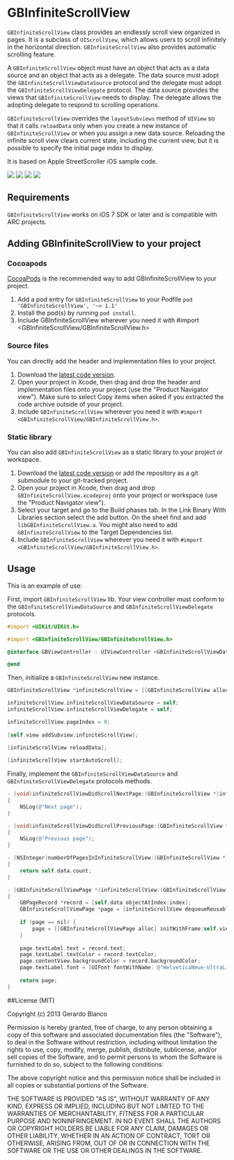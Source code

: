 GBInfiniteScrollView
========================

`GBInfiniteScrollView` class provides an endlessly scroll view organized in pages. It is a subclass of `UIScrollView`, which allows users to scroll infinitely in the horizontal direction. `GBInfiniteScrollView` also provides automatic scrolling feature.

A `GBInfiniteScrollView` object must have an object that acts as a data source and an object that acts as a delegate. The data source must adopt the `GBInfiniteScrollViewDataSource` protocol and the delegate must adopt the `GBInfiniteScrollViewDelegate` protocol. The data source provides the views that `GBInfiniteScrollView` needs to display. The delegate allows the adopting delegate to respond to scrolling operations.

`GBInfiniteScrollView` overrides the `layoutSubviews` method of `UIView` so that it calls `reloadData` only when you create a new instance of `GBInfiniteScrollView` or when you assign a new data source. Reloading the infinite scroll view clears current state, including the current view, but it is possible to specify the initial page index to display.

It is based on Apple StreetScroller iOS sample code.

[![](https://dl.dropboxusercontent.com/u/5359105/GBInfiniteScrollView/0.png)](https://dl.dropboxusercontent.com/u/5359105/GBInfiniteScrollView/0@2x.png)
[![](https://dl.dropboxusercontent.com/u/5359105/GBInfiniteScrollView/1.png)](https://dl.dropboxusercontent.com/u/5359105/GBInfiniteScrollView/1@2x.png)
[![](https://dl.dropboxusercontent.com/u/5359105/GBInfiniteScrollView/2.png)](https://dl.dropboxusercontent.com/u/5359105/GBInfiniteScrollView/2@2x.png)
[![](https://dl.dropboxusercontent.com/u/5359105/GBInfiniteScrollView/3.png)](https://dl.dropboxusercontent.com/u/5359105/GBInfiniteScrollView/3@2x.png)

## Requirements

`GBInfiniteScrollView` works on iOS 7 SDK or later and is compatible with ARC projects.

## Adding GBInfiniteScrollView to your project

### Cocoapods

[CocoaPods](http://cocoapods.org) is the recommended way to add GBInfiniteScrollView to your project.

1. Add a pod entry for `GBInfiniteScrollView` to your Podfile `pod 'GBInfiniteScrollView', '~> 1.1'`
2. Install the pod(s) by running `pod install`.
3. Include GBInfiniteScrollView wherever you need it with #import <GBInfiniteScrollView/GBInfiniteScrollView.h>

### Source files

You can directly add the header and implementation files to your project.

1. Download the [latest code version](https://github.com/gblancogarcia/GBInfiniteScrollView/archive/master.zip). 
2. Open your project in Xcode, then drag and drop the header and implementation files onto your project (use the "Product Navigator view"). Make sure to select Copy items when asked if you extracted the code archive outside of your project. 
3. Include `GBInfiniteScrollView` wherever you need it with `#import <GBInfiniteScrollView/GBInfiniteScrollView.h>`.

### Static library

You can also add `GBInfiniteScrollView` as a static library to your project or workspace. 

1. Download the [latest code version](https://github.com/gblancogarcia/GBInfiniteScrollView/archive/master.zip) or add the repository as a git submodule to your git-tracked project. 
2. Open your project in Xcode, then drag and drop `GBInfiniteScrollView.xcodeproj` onto your project or workspace (use the "Product Navigator view"). 
3. Select your target and go to the Build phases tab. In the Link Binary With Libraries section select the add button. On the sheet find and add `libGBInfiniteScrollView.a`. You might also need to add `GBInfiniteScrollView` to the Target Dependencies list. 
3. Include `GBInfiniteScrollView` wherever you need it with `#import <GBInfiniteScrollView/GBInfiniteScrollView.h>`.

## Usage

This is an example of use:

First, import `GBInfiniteScrollView` lib. Your view controller must conform to the `GBInfiniteScrollViewDataSource` and `GBInfiniteScrollViewDelegate` protocols.

```objective-c
#import <UIKit/UIKit.h>

#import <GBInfiniteScrollView/GBInfiniteScrollView.h>

@interface GBViewController : UIViewController <GBInfiniteScrollViewDataSource, GBInfiniteScrollViewDelegate>

@end
```

Then, initialize a `GBInfiniteScrollView` new instance.

```objective-c
GBInfiniteScrollView *infiniteScrollView = [[GBInfiniteScrollView alloc] initWithFrame:self.view.bounds];

infiniteScrollView.infiniteScrollViewDataSource = self;
infiniteScrollView.infiniteScrollViewDelegate = self;

infiniteScrollView.pageIndex = 0;
    
[self.view addSubview:infiniteScrollView];
    
[infiniteScrollView reloadData];

[infiniteScrollView startAutoScroll];

```

Finally, implement the `GBInfiniteScrollViewDataSource` and `GBInfiniteScrollViewDelegate` protocols methods.

```objective-c
- (void)infiniteScrollViewDidScrollNextPage:(GBInfiniteScrollView *)infiniteScrollView
{
    NSLog(@"Next page");
}

- (void)infiniteScrollViewDidScrollPreviousPage:(GBInfiniteScrollView *)infiniteScrollView
{
    NSLog(@"Previous page");
}

- (NSInteger)numberOfPagesInInfiniteScrollView:(GBInfiniteScrollView *)infiniteScrollView
{
    return self.data.count;
}

- (GBInfiniteScrollViewPage *)infiniteScrollView:(GBInfiniteScrollView *)infiniteScrollView pageAtIndex:(NSUInteger)index;
{
    GBPageRecord *record = [self.data objectAtIndex:index];
    GBInfiniteScrollViewPage *page = [infiniteScrollView dequeueReusablePage];
    
    if (page == nil) {
        page = [[GBInfiniteScrollViewPage alloc] initWithFrame:self.view.bounds style:GBInfiniteScrollViewPageStyleText];
    }
    
    page.textLabel.text = record.text;
    page.textLabel.textColor = record.textColor;
    page.contentView.backgroundColor = record.backgroundColor;
    page.textLabel.font = [UIFont fontWithName: @"HelveticaNeue-UltraLight" size:128.0f];
    
    return page;
}
```

##License (MIT)

Copyright (c) 2013 Gerardo Blanco

Permission is hereby granted, free of charge, to any person obtaining a copy of this software and associated documentation files (the "Software"), to deal in the Software without restriction, including without limitation the rights to use, copy, modify, merge, publish, distribute, sublicense, and/or sell copies of the Software, and to permit persons to whom the Software is furnished to do so, subject to the following conditions:

The above copyright notice and this permission notice shall be included in all copies or substantial portions of the Software.

THE SOFTWARE IS PROVIDED "AS IS", WITHOUT WARRANTY OF ANY KIND, EXPRESS OR IMPLIED, INCLUDING BUT NOT LIMITED TO THE WARRANTIES OF MERCHANTABILITY, FITNESS FOR A PARTICULAR PURPOSE AND NONINFRINGEMENT. IN NO EVENT SHALL THE AUTHORS OR COPYRIGHT HOLDERS BE LIABLE FOR ANY CLAIM, DAMAGES OR OTHER LIABILITY, WHETHER IN AN ACTION OF CONTRACT, TORT OR OTHERWISE, ARISING FROM, OUT OF OR IN CONNECTION WITH THE SOFTWARE OR THE USE OR OTHER DEALINGS IN THE SOFTWARE.
